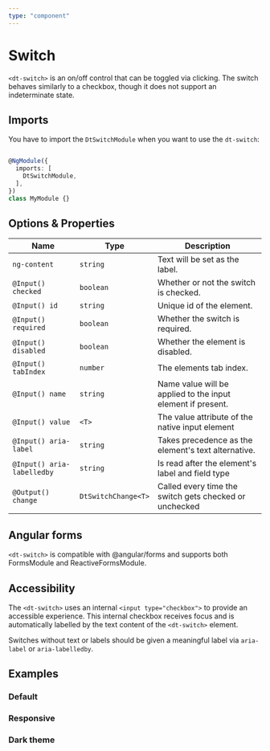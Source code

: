 ```yaml
---
type: "component"
---
```


# Switch

`<dt-switch>` is an on/off control that can be toggled via clicking. The switch behaves similarly to a checkbox, though it does not support an indeterminate state.

## Imports

You have to import the `DtSwitchModule` when you want to use the `dt-switch`:

```typescript

@NgModule({
  imports: [
    DtSwitchModule,
  ],
})
class MyModule {}

```

## Options & Properties

| Name | Type | Description |
| --- | --- | --- |
| `ng-content` | `string` | Text will be set as the label. |
| `@Input() checked` | `boolean` | Whether or not the switch is checked. |
| `@Input() id` | `string` | Unique id of the element. |
| `@Input() required` | `boolean` | Whether the switch is required. |
| `@Input() disabled` | `boolean` | Whether the element is disabled. |
| `@Input() tabIndex` | `number` | The elements tab index. |
| `@Input() name` | `string` | Name value will be applied to the input element if present. |
| `@Input() value` | `<T>` | The value attribute of the native input element |
| `@Input() aria-label` | `string` | Takes precedence as the element's text alternative. |
| `@Input() aria-labelledby` | `string` | Is read after the element's label and field type |
| `@Output() change` | `DtSwitchChange<T>` | Called every time the switch gets checked or unchecked |

## Angular forms

`<dt-switch>` is compatible with @angular/forms and supports both FormsModule and ReactiveFormsModule.

## Accessibility

The `<dt-switch>` uses an internal `<input type="checkbox">` to provide an accessible experience.
This internal checkbox receives focus and is automatically labelled by the text content of the `<dt-switch>` element.

Switches without text or labels should be given a meaningful label via `aria-label` or `aria-labelledby`.

## Examples

### Default

<docs-source-example example="SwitchDefaultExample"></docs-source-example>

### Responsive

<docs-source-example example="SwitchResponsiveExample"></docs-source-example>

### Dark theme

<docs-source-example example="SwitchDarkExample" themedark="true"></docs-source-example>
